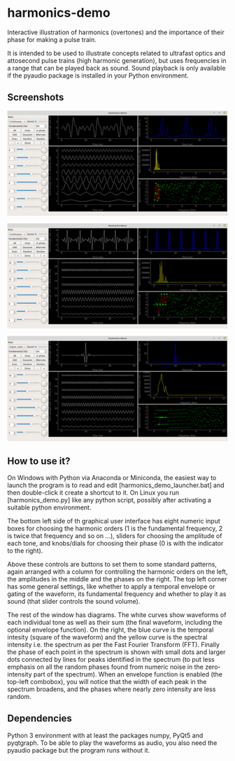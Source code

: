 # harmonics-demo
Interactive illustration of harmonics (overtones) and the importance of their phase for making a pulse train.

It is intended to be used to illustrate concepts related to ultrafast optics and attosecond pulse trains (high harmonic generation), but uses frequencies in a range that can be played back as sound. Sound playback is only available if the pyaudio package is installed in your Python environment.

## Screenshots
![Continuous-waveform example with odd and even harmonic orders and random phases](https://github.com/erik-mansson/harmonics-demo/blob/screenshots/screenshots/screenshot_1.png?raw=true)

![Odd-order harmonics with pi phase-shifts giving a pulse train with alternating signs](https://github.com/erik-mansson/harmonics-demo/blob/screenshots/screenshots/screenshot_2.png?raw=true)

![In the option to get an isolated pulse, an undocumented gating envelope function is applied and the sound playback makes longer pauses to hear the separate pulses](https://github.com/erik-mansson/harmonics-demo/blob/screenshots/screenshots/screenshot_3.png?raw=true)

## How to use it?

On Windows with Python via Anaconda or Miniconda, the easiest way to launch the program is to read and edit [harmonics_demo_launcher.bat] and then double-click it create a shortcut to it. On Linux you run [harmonics_demo.py] like any python script, possibly after activating a suitable python environment.

The bottom left side of th graphical user interface has eight numeric input boxes for choosing the harmonic orders (1 is the fundamental frequency, 2 is twice that frequency and so on ...), sliders for choosing the amplitude of each tone, and knobs/dials for choosing their phase (0 is with the indicator to the right).

Above these controls are buttons to set them to some standard patterns, again arranged with a column for controlling the harmonic orders on the left, the amplitudes in the middle and the phases on the right.
The top left corner has some general settings, like whether to apply a temporal envelope or gating of the waveform, its fundamental frequency and whether to play it as sound (that slider controls the sound volume).

The rest of the window has diagrams. The white curves show waveforms of each individual tone as well as their sum (the final waveform, including the optional envelope function). On the right, the blue curve is the temporal intesity (square of the waveform) and the yellow curve is the spectral intensity i.e. the spectrum as per the Fast Fourier Transform (FFT). Finally the phase of each point in the spectrum is shown with small dots and larger dots connected by lines for peaks identified in the spectrum (to put less emphasis on all the random phases found from numeric noise in the zero-intensity part of the spectrum). When an envelope function is enabled (the top-left combobox), you will notice that the width of each peak in the spectrum broadens, and the phases where nearly zero intensity are less random.

## Dependencies
Python 3 environment with at least the packages numpy, PyQt5 and pyqtgraph. To be able to play the waveforms as audio, you also need the pyaudio package but the program runs without it.

